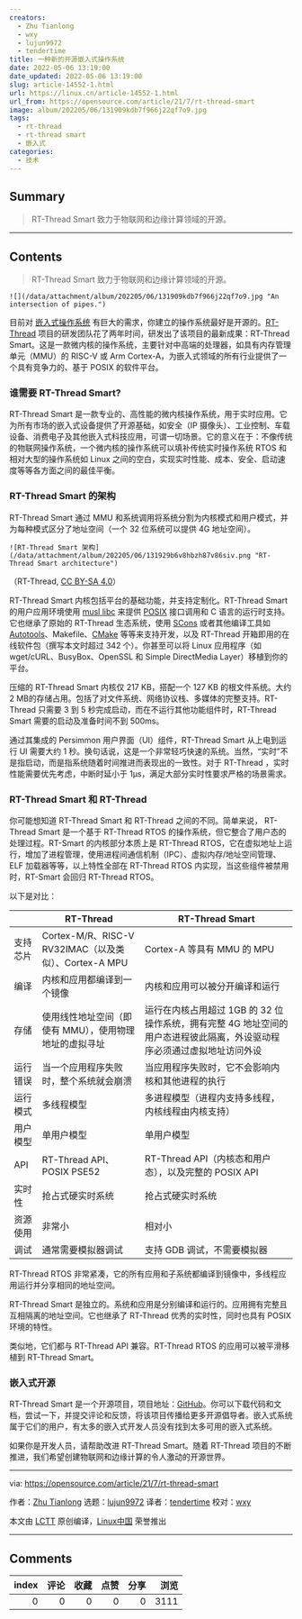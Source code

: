 ```yaml
---
creators:
  - Zhu Tianlong
  - wxy
  - lujun9972
  - tendertime
title: 一种新的开源嵌入式操作系统
date: 2022-05-06 13:19:00
date_updated: 2022-05-06 13:19:00
slug: article-14552-1.html
url: https://linux.cn/article-14552-1.html
url_from: https://opensource.com/article/21/7/rt-thread-smart
image: album/202205/06/131909kdb7f966j22qf7o9.jpg
tags:
  - rt-thread
  - rt-thread smart
  - 嵌入式
categories:
  - 技术
---
```


## Summary

> RT-Thread Smart 致力于物联网和边缘计算领域的开源。

***

<!-- more -->

## Contents

> 
> RT-Thread Smart 致力于物联网和边缘计算领域的开源。
> 
> 
> 

`![](/data/attachment/album/202205/06/131909kdb7f966j22qf7o9.jpg "An intersection of pipes.")`

目前对 [嵌入式操作系统](https://opensource.com/article/20/6/open-source-rtos) 有巨大的需求，你建立的操作系统最好是开源的。[RT-Thread](https://www.rt-thread.io/) 项目的研发团队花了两年时间，研发出了该项目的最新成果：RT-Thread Smart。这是一款微内核的操作系统，主要针对中高端的处理器，如具有内存管理单元（MMU）的 RISC-V 或 Arm Cortex-A，为嵌入式领域的所有行业提供了一个具有竞争力的、基于 POSIX 的软件平台。

### 谁需要 RT-Thread Smart?

RT-Thread Smart 是一款专业的、高性能的微内核操作系统，用于实时应用。它为所有市场的嵌入式设备提供了开源基础，如安全（IP 摄像头）、工业控制、车载设备、消费电子及其他嵌入式科技应用，可谓一切场景。它的意义在于：不像传统的物联网操作系统，一个微内核的操作系统可以填补传统实时操作系统 RTOS 和相对大型的操作系统如 Linux 之间的空白，实现实时性能、成本、安全、启动速度等等各方面之间的最佳平衡。

### RT-Thread Smart 的架构

RT-Thread Smart 通过 MMU 和系统调用将系统分割为内核模式和用户模式，并为每种模式区分了地址空间（一个 32 位系统可以提供 4G 地址空间）。

`![RT-Thread Smart 架构](/data/attachment/album/202205/06/131929b6v8hbzh87v86siv.png "RT-Thread Smart architecture")`

（RT-Thread, [CC BY-SA 4.0](https://creativecommons.org/licenses/by-sa/4.0/legalcode)）

RT-Thread Smart 内核包括平台的基础功能，并支持定制化。RT-Thread Smart 的用户应用环境使用 [musl libc](https://musl.libc.org/) 来提供 [POSIX](https://opensource.com/article/19/7/what-posix-richard-stallman-explains) 接口调用和 C 语言的运行时支持。它也继承了原始的 RT-Thread 生态系统，使用 [SCons](https://scons.org/) 或者其他编译工具如 [Autotools](https://opensource.com/article/19/7/introduction-gnu-autotools)、Makefile、[CMake](https://opensource.com/article/21/5/cmake) 等等来支持开发，以及 RT-Thread 开箱即用的在线软件包（撰写本文时超过 342 个）。你甚至可以将 Linux 应用程序（如 wget/cURL、BusyBox、OpenSSL 和 Simple DirectMedia Layer）移植到你的平台。

压缩的 RT-Thread Smart 内核仅 217 KB，搭配一个 127 KB 的根文件系统。大约 2 MB的存储占用。包括了对文件系统、网络协议栈、多媒体的完整支持。RT-Thread 只需要 3 到 5 秒完成启动，而在不运行其他功能组件时，RT-Thread Smart 需要的启动及准备时间不到 500ms。

通过其集成的 Persimmon 用户界面（UI）组件，RT-Thread Smart 从上电到运行 UI 需要大约 1 秒。换句话说，这是一个非常轻巧快速的系统。当然，“实时”不是指启动，而是指系统随着时间推进而表现出的一致性。对于 RT-Thread ，实时性能需要优先考虑，中断时延小于 1μs，满足大部分实时性要求严格的场景需求。

### RT-Thread Smart 和 RT-Thread

你可能想知道 RT-Thread Smart 和 RT-Thread 之间的不同。简单来说， RT-Thread Smart 是一个基于 RT-Thread RTOS 的操作系统，但它整合了用户态的处理过程。RT-Smart 的内核部分本质上是 RT-Thread RTOS，它在虚拟地址上运行，增加了进程管理，使用进程间通信机制（IPC）、虚拟内存/地址空间管理、ELF 加载器等等，以上特性全部在 RT-Thread RTOS 内实现，当这些组件被禁用时，RT-Smart 会回归 RT-Thread RTOS。

以下是对比：

|  | RT-Thread | RT-Thread Smart |
| --- | --- | --- |
| 支持芯片 | Cortex-M/R、RISC-V RV32IMAC（以及类似）、Cortex-A MPU | Cortex-A 等具有 MMU 的 MPU |
| 编译 | 内核和应用都编译到一个镜像 | 内核和应用可以被分开编译和运行 |
| 存储 | 使用线性地址空间（即使有 MMU），使用物理地址的虚拟寻址 | 运行在内核占用超过 1GB 的 32 位操作系统，拥有完整 4G 地址空间的用户态进程彼此隔离，外设驱动程序必须通过虚拟地址访问外设 |
| 运行错误 | 当一个应用程序失败时，整个系统就会崩溃 | 当应用程序失败时，它不会影响内核和其他进程的执行 |
| 运行模式 | 多线程模型 | 多进程模型（进程内支持多线程，内核线程由内核支持） |
| 用户模型 | 单用户模型 | 单用户模型 |
| API | RT-Thread API、POSIX PSE52 | RT-Thread API（内核态和用户态），以及完整的 POSIX API |
| 实时性 | 抢占式硬实时系统 | 抢占式硬实时系统 |
| 资源使用 | 非常小 | 相对小 |
| 调试 | 通常需要模拟器调试 | 支持 GDB 调试，不需要模拟器 |

RT-Thread RTOS 非常紧凑，它的所有应用和子系统都编译到镜像中，多线程应用运行并分享相同的地址空间。

RT-Thread Smart 是独立的。系统和应用是分别编译和运行的。应用拥有完整且互相隔离的地址空间。它也继承了 RT-Thread 优秀的实时性，同时也具有 POSIX 环境的特性。

类似地，它们都与 RT-Thread API 兼容。RT-Thread RTOS 的应用可以被平滑移植到 RT-Thread Smart。

### 嵌入式开源

RT-Thread Smart 是一个开源项目，项目地址：[GitHub](https://github.com/RT-Thread/rt-thread/tree/rt-smart)。你可以下载代码和文档，尝试一下，并提交评论和反馈，将该项目传播给更多开源倡导者。嵌入式系统属于它们的用户，有太多的嵌入式开发人员没有找到太多可用的嵌入式系统。

如果你是开发人员，请帮助改进 RT-Thread Smart。随着 RT-Thread 项目的不断推进，我们希望创建物联网和边缘计算的令人激动的开源世界。

---

via: <https://opensource.com/article/21/7/rt-thread-smart>

作者：[Zhu Tianlong](https://opensource.com/users/zhu-tianlong) 选题：[lujun9972](https://github.com/lujun9972) 译者：[tendertime](https://github.com/tendertime) 校对：[wxy](https://github.com/wxy)

本文由 [LCTT](https://github.com/LCTT/TranslateProject) 原创编译，[Linux中国](https://linux.cn/) 荣誉推出

***

## Comments


|   index |   评论 |   收藏 |   点赞 |   分享 |   浏览 |
|--------:|-------:|-------:|-------:|-------:|-------:|
|       0 |      0 |      0 |      0 |      0 |   3111 |
